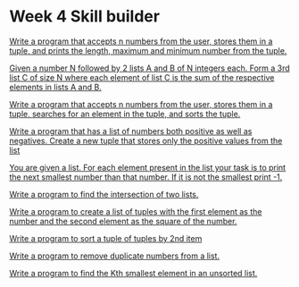 # Week 4 Skill builder

[Write a program that accepts n numbers from the user, stores them in a tuple, and prints the length, maximum and minimum number from the tuple.]()

[Given a number N followed by 2 lists A and B of N integers each. Form a 3rd list C of size N where each element of list C is the sum of the respective elements in lists A and B.]()

[Write a program that accepts n numbers from the user, stores them in a tuple, searches for an element in the tuple, and sorts the tuple.]()

[Write a program that has a list of numbers both positive as well as negatives. Create a new tuple that stores only the positive values from the list]()

[You are given a list. For each element present in the list your task is to print the next smallest number than that number. If it is not the smallest print -1.]()

[Write a program to find the intersection of two lists.]()

[Write a program to create a list of tuples with the first element as the number and the second element as the square of the number.]()

[Write a program to sort a tuple of tuples by 2nd item]()

[Write a program to remove duplicate numbers from a list.]()

[Write a program to find the Kth smallest element in an unsorted list.]()

